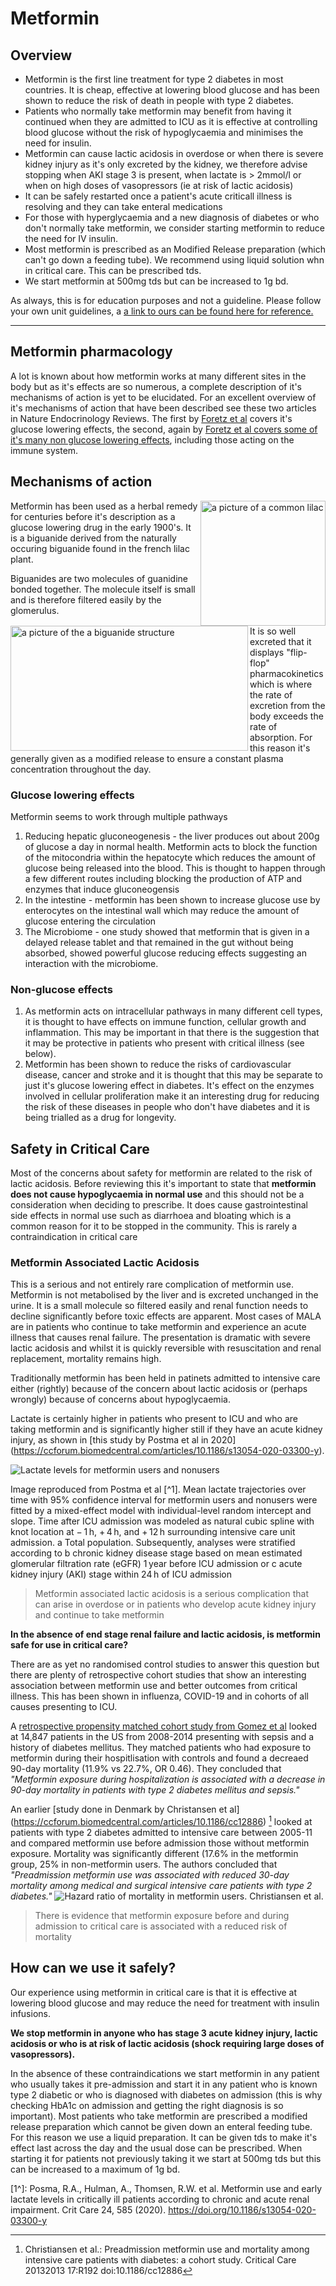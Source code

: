 # Metformin

## Overview

- Metformin is the first line treatment for type 2 diabetes in most countries. It is cheap, effective at lowering blood glucose and has been shown to reduce the risk of death in people with type 2 diabetes. 
- Patients who normally take metformin may benefit from having it continued when they are admitted to ICU as it is effective at controlling blood glucose without the risk of hypoglycaemia and minimises the need for insulin.
- Metformin can cause lactic acidosis in overdose or when there is severe kidney injury as it's only excreted by the kidney, we therefore advise stopping when AKI stage 3 is present, when lactate is > 2mmol/l or when on high doses of vasopressors (ie at risk of lactic acidosis)
- It can be safely restarted once a patient's acute criticall illness is resolving and they can take enteral medications
- For those with hyperglycaemia and a new diagnosis of diabetes or who don't normally take metformin, we consider starting metformin to reduce the need for IV insulin. 
- Most metformin is prescribed as an Modified Release preparation (which can't go down a feeding tube). We recommend using liquid solution whn in critical care. This can be prescribed tds.
- We start metformin at 500mg tds but can be increased to 1g bd. 

As always, this is for education purposes and not a guideline. Please follow your own unit guidelines, a [a link to ours can be found here for reference.](https://www.northerncarealliance.nhs.uk/our-policy-hub?open=55908) 

---
## Metformin pharmacology


A lot is known about how metformin works at many different sites in the body but as it's effects are so numerous, a complete description of it's mechanisms of action is yet to be elucidated. For an excellent overview of it's mechanisms of action that have been described see these two articles in Nature Endocrinology Reviews. The first by [Foretz et al](https://inserm.hal.science/inserm-02277186v1/document) covers it's glucose lowering effects, the second, again by [Foretz et al covers some of it's many non glucose lowering effects](https://pmc.ncbi.nlm.nih.gov/articles/PMC10153049/), including those acting on the immune system.  

## Mechanisms of action 
<img align=right src="/public/Common_Lilac.jpg" alt="a picture of a common lilac" width="200" height="200">
Metformin has been used as a herbal remedy for centuries before it's description as a glucose lowering drug in the early 1900's. It is a biguanide derived from the naturally occuring biguanide found in the french lilac plant.


Biguanides are two molecules of guanidine bonded together. The molecule itself is small and is therefore filtered easily by the glomerulus. 


<img align=left src="/public/Biguanide_structure.jpg" alt="a picture of the a biguanide structure" width="380" height="200">
It is so well excreted that it displays "flip-flop" pharmacokinetics which is where the rate of excretion from the body exceeds the rate of absorption. For this reason it's generally given as a modified release to ensure a constant plasma concentration throughout the day. 



### Glucose lowering effects
Metformin seems to work through multiple pathways
1. Reducing hepatic gluconeogenesis - the liver produces out about 200g of glucose a day in normal health. Metformin acts to block the function of the mitocondria within the hepatocyte which reduces the amount of glucose being released into the blood. This is thought to happen through a few different routes including blocking the production of ATP and enzymes that induce gluconeogensis
2. In the intestine - metformin has been shown to increase glucose use by enterocytes on the intestinal wall which may reduce the amount of glucose entering the circulation
3. The Microbiome - one study showed that metformin that is given in a delayed release tablet and that remained in the gut without being absorbed, showed powerful glucose reducing effects suggesting an interaction with the microbiome.

### Non-glucose effects
1. As metformin acts on intracellular pathways in many different cell types, it is thought to have effects on immune function, cellular growth and inflammation. This may be important in that there is the suggestion that it may be protective in patients who present with critical illness (see below).
2. Metformin has been shown to reduce the risks of cardiovascular disease, cancer and stroke and it is thought that this may be separate to just it's glucose lowering effect in diabetes. It's effect on the enzymes involved in cellular proliferation make it an interesting drug for reducing the risk of these diseases in people who don't have diabetes and it is being trialled as a drug for longevity.


## Safety in Critical Care
Most of the concerns about safety for metformin are related to the risk of lactic acidosis. Before reviewing this it's important to state that **metformin does not cause hypoglycaemia in normal use** and this should not be a consideration when deciding to prescribe. It does cause gastrointestinal side effects in normal use such as diarrhoea and bloating which is a common reason for it to be stopped in the community. This is rarely a contraindication in critical care

### Metformin Associated Lactic Acidosis
This is a serious and not entirely rare complication of metformin use. Metformin is not metabolised by the liver and is excreted unchanged in the urine. It is a small molecule so filtered easily and renal function needs to decline significantly before toxic effects are apparent. Most cases of MALA are in patients who continue to take metformin and experience an acute illness that causes renal failure. The presentation is dramatic with severe lactic acidosis and whilst it is quickly reversible with resuscitation and renal replacement, mortality remains high.

Traditionally metformin has been held in patinets admitted to intensive care either (rightly) because of the concern about lactic acidosis or (perhaps wrongly) because of concerns about hypoglycaemia. 


Lactate is certainly higher in patients who present to ICU and who are taking metformin and is significantly higher still if they have an acute kidney injury, as shown in [this study by Postma et al in 2020] (https://ccforum.biomedcentral.com/articles/10.1186/s13054-020-03300-y). 

![Lactate levels for metformin users and nonusers](/public/Lactate%20in%20metformin.jpg)

Image reproduced from Postma et al [^1]. Mean lactate trajectories over time with 95% confidence interval for metformin users and nonusers were fitted by a mixed-effect model with individual-level random intercept and slope. Time after ICU admission was modeled as natural cubic spline with knot location at − 1 h, + 4 h, and + 12 h surrounding intensive care unit admission. a Total population. Subsequently, analyses were stratified according to b chronic kidney disease stage based on mean estimated glomerular filtration rate (eGFR) 1 year before ICU admission or c acute kidney injury (AKI) stage within 24 h of ICU admission

> Metformin associated lactic acidosis is a serious complication that can arise in overdose or in patients who develop acute kidney injury and continue to take metformin


**In the absence of end stage renal failure and lactic acidosis, is metformin safe for use in critical care?**

There are as yet no randomised control studies to answer this question but there are plenty of retrospective cohort studies that show an interesting association between metformin use and better outcomes from critical illness. This has been shown in influenza, COVID-19 and in cohorts of all causes presenting to ICU. 


A [retrospective propensity matched cohort study from Gomez et al](https://journals.lww.com/ccmjournal/abstract/2022/06000/association_of_metformin_use_during.4.aspx) looked at 14,847 patients in the US from 2008-2014 presenting with sepsis and a history of diabetes mellitus. They matched patients who had exposure to metformin during their hospitlisation with controls and found a decreaed 90-day mortality (11.9% vs 22.7%, OR 0.46). They concluded that *"Metformin exposure during hospitalization is associated with a decrease in 90-day mortality in patients with type 2 diabetes mellitus and sepsis."*

An earlier [study done in Denmark by Christansen et al] (https://ccforum.biomedcentral.com/articles/10.1186/cc12886) [^2] looked at patients with type 2 diabetes admitted to intensive care between 2005-11 and compared metformin use before admission those without metformin exposure. Mortality was significantly different (17.6% in the metformin group, 25% in non-metformin users. The authors concluded that *"Preadmission metformin use was associated with reduced 30-day mortality among medical and surgical intensive care patients with type 2 diabetes."*
![Hazard ratio of mortality in metformin users. Christiansen et al.](/public/metformin-christiansen.jpeg)


> There is evidence that metformin exposure before and during admission to critical care is associated with a reduced risk of mortality


## How can we use it safely?


Our experience using metformin in critical care is that it is effective at lowering blood glucose and may reduce the need for treatment with insulin infusions. 

**We stop metformin in anyone who has stage 3 acute kidney injury, lactic acidosis or who is at risk of lactic acidosis (shock requiring large doses of vasopressors).**

In the absence of these contraindications we start metformin in any patient who usually takes it pre-admission and start it in any patient who is known type 2 diabetic or who is diagnosed with diabetes on admission (this is why checking HbA1c on admission and getting the right diagnosis is so important). Most patients who take metformin are prescribed a modified release preparation which cannot be given down an enteral feeding tube. For this reason we use a liquid preparation. It can be given tds to make it's effect last across the day and the usual dose can be prescribed. When starting it for patients not previously taking it we start at 500mg tds but this can be increased to a maximum of 1g bd.

[1^]: Posma, R.A., Hulman, A., Thomsen, R.W. et al. Metformin use and early lactate levels in critically ill patients according to chronic and acute renal impairment. Crit Care 24, 585 (2020). https://doi.org/10.1186/s13054-020-03300-y
[^2]: Christiansen et al.: Preadmission metformin use and mortality among intensive care patients with diabetes: a cohort study. Critical Care 20132013 17:R192 doi:10.1186/cc12886
